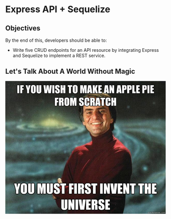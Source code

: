 # Express API + Sequelize

## Objectives

By the end of this, developers should be able to:

- Write five CRUD endpoints for an API resource by integrating Express and Sequelize to 
  implement a REST service.

## Let's Talk About A World Without Magic

![](./from-scratch.jpg)
